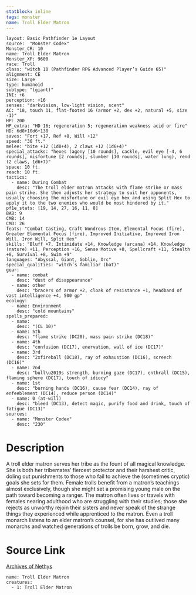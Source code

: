```yaml
---
statblock: inline
tags: monster
name: Troll Elder Matron
---
```

```statblock
layout: Basic Pathfinder 1e Layout
source:  "Monster Codex"
Monster_CR: 10
name: Troll Elder Matron
Monster_XP: 9600
race: Troll
class: "witch 10 (Pathfinder RPG Advanced Player’s Guide 65)"
alignment: CE
size: Large
type: humanoid
subtype: "(giant)"
INI: +6
perception: +16
senses: "darkvision, low-light vision, scent"
AC: "18, touch 11, flat-footed 16 (armor +2, dex +2, natural +5, size -1)"
HP: 200
HP_extra: "HD 16; regeneration 5; regeneration weakness acid or fire"
HD: 6d8+10d6+138
saves: "Fort +17, Ref +8, Will +12"
speed: "30 ft."
melee: "bite +12 (1d8+4), 2 claws +12 (1d6+4)"
special_attacks: "hexes (agony [10 rounds], cackle, evil eye [-4, 6 rounds], misfortune [2 rounds], slumber [10 rounds], water lung), rend (2 claws, 1d6+7)"
space: 10 ft.
reach: 10 ft.
tactics:
  - name: During Combat
    desc: "The troll elder matron attacks with flame strike or mass pain strike. She then adjusts her strategy to suit her opponents, usually choosing the misfortune or evil eye hex and using Split Hex to apply it to the two enemies who would be most hindered by it."
pf1e_stats: [19, 14, 27, 16, 11, 8]
BAB: 9
CMB: 14
CMD: 26
feats: "Combat Casting, Craft Wondrous Item, Elemental Focus (fire), Greater Elemental Focus (fire), Improved Initiative, Improved Iron Will, Iron Will, Split Hex"
skills: "Bluff +7, Intimidate +14, Knowledge (arcana) +14, Knowledge (nature) +11, Perception +16, Sense Motive +8, Spellcraft +11, Stealth +8, Survival +8, Swim +9"
languages: "Abyssal, Giant, Goblin, Orc"
special_qualities: "witch’s familiar (bat)"
gear:
  - name: combat
    desc: "dust of disappearance"
  - name: other
    desc: "bracers of armor +2, cloak of resistance +1, headband of vast intelligence +4, 500 gp"
ecology:
  - name: Environment
    desc: "cold mountains"
spells_prepared:
  - name:
    desc: "(CL 10)"
  - name: 5th
    desc: "flame strike (DC20), mass pain strike (DC18)"
  - name: 4th
    desc: "confusion (DC17), enervation, wall of ice (DC17)"
  - name: 3rd
    desc: "2xfireball (DC18), ray of exhaustion (DC16), screech (DC16)"
  - name: 2nd
    desc: "bull\u2019s strength, burning gaze (DC17), enthrall (DC15), flaming sphere (DC17), touch of idiocy"
  - name: 1st
    desc: "burning hands (DC16), cause fear (DC14), ray of enfeeblement (DC14), reduce person (DC14)"
  - name: 0 (at-will)
    desc: "bleed (DC13), detect magic, purify food and drink, touch of fatigue (DC13)"
sources:
  - name: "Monster Codex"
    desc: "230"
```
# Description
A troll elder matron serves her tribe as the fount of all magical knowledge. She is both her tribemates’ fiercest protector and their harshest critic, doling out punishments to those who fail to achieve the (sometimes cryptic) goals she sets for them. Female trolls benefit from a matron’s teachings almost exclusively, though she might set a promising young male on the path toward becoming a ranger. The matron often lives or travels with females nearing adulthood who are struggling with their studies; those she rejects as unworthy rejoin their sisters and never speak of the strange things they experienced while apprenticed to the matron. Even a troll monarch listens to an elder matron’s counsel, for she has outlived many monarchs and watched generations of trolls be born, grow, and die.
# Source Link
[Archives of Nethys](https://aonprd.com/MonsterDisplay.aspx?ItemName=Troll%20Elder%20Matron)
```encounter-table
name: Troll Elder Matron
creatures:
  - 1: Troll Elder Matron
```
